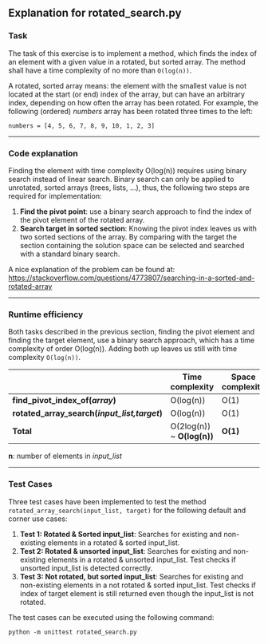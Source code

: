 ## Explanation for rotated_search.py

### Task

The task of this exercise is to implement a method, which finds the index of an element with a given value in a rotated, but sorted array. The method shall have a time complexity of no more than `O(log(n))`.

A rotated, sorted array means: the element with the smallest value is not located at the start (or end) index of the array, but can have an arbitrary index, depending on how often the array has been rotated. For example, the following (ordered) *numbers* array has been rotated three times to the left:

```
numbers = [4, 5, 6, 7, 8, 9, 10, 1, 2, 3]
```

---

### Code explanation
Finding the element with time complexity O(log(n)) requires using binary search instead of linear search. Binary search can only be applied to unrotated, sorted arrays (trees, lists, ...), thus, the following two steps are required for implementation:

1. **Find the pivot point**: use a binary search approach to find the index of the pivot element of the rotated array.
2. **Search target in sorted section**: Knowing the pivot index leaves us with two sorted sections of the array. By comparing with the target the section containing the solution space can be selected and searched with a standard binary search.

A nice explanation of the problem can be found at: https://stackoverflow.com/questions/4773807/searching-in-a-sorted-and-rotated-array

---

### Runtime efficiency

Both tasks described in the previous section, finding the pivot element and finding the target element, use a binary search approach, which has a time complexity of order O(log(n)). Adding both up leaves us still with time complexity `O(log(n))`.

|  | Time complexity | Space complexity |
| ------------------- | --------------- | ---------------- |
| **find_pivot_index_of(*array*)** | O(log(n)) | O(1) |
| **rotated_array_search(*input_list,target*)** | O(log(n)) | O(1) |
| **Total** | O(2log(n)) ~ **O(log(n))** | **O(1)** |

**n**: number of elements in *input_list*

---

### Test Cases

Three test cases have been implemented to test the method `rotated_array_search(input_list, target)` for the following default and corner use cases:

1. **Test 1: Rotated & Sorted input_list**: Searches for existing and non-existing elements in a rotated & sorted input_list.
2. **Test 2: Rotated & unsorted input_list**: Searches for existing and non-existing elements in a rotated & unsorted input_list. Test checks if unsorted input_list is detected correctly.
3. **Test 3: Not rotated, but sorted input_list**: Searches for existing and non-existing elements in a not rotated & sorted input_list. Test checks if index of target element is still returned even though the input_list is not rotated.

The test cases can be executed using the following command:

```
python -m unittest rotated_search.py
```